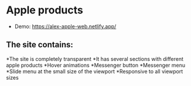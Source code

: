 # Apple products

* Demo: https://alex-apple-web.netlify.app/

## The site contains:

*The site is completely transparent
*It has several sections with different apple products
*Hover animations
*Messenger button
*Messenger menu
*Slide menu at the small size of the viewport
*Responsive to all viewport sizes
